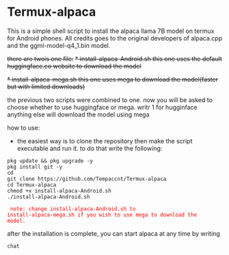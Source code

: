 # Termux-alpaca
This is a simple shell script to install the alpaca llama 7B model on termux for Android phones. 
All credits goes to the original developers of alpaca.cpp and the ggml-model-q4_1.bin model. 

~~there are twois one file:~~
~~* install-alpaca-Android.sh this one uses the default huggingface.co website to download the model~~

~~* install-alpaca-mega.sh this one uses mega to download the model(faster but with limited downloads)~~

the previous two scripts were combined to one. now you will be asked to choose whether to use huggingface or mega. writr 1 for hugginface anything else will download the model using mega

how to use:
* the easiest way is to clone the repository then make the script executable and run it. to do that write the following:

```
pkg update && pkg upgrade -y
pkg install git -y
cd
git clone https://github.com/Tempaccnt/Termux-alpaca
cd Termux-alpaca
chmod +x install-alpaca-Android.sh
./install-alpaca-Android.sh

```
<code style="color : red"> note: change install-alpaca-Android.sh to install-alpaca-mega.sh if you wish to use mega to download the model.</code>

after the installation is complete, you can start alpaca at any time by writing
```
chat

```
